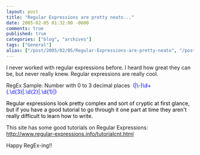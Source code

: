 ```yaml
---
layout: post
title: "Regular Expressions are pretty neato..."
date: 2005-02-05 01:32:00 -0600
comments: true
published: true
categories: ["blog", "archives"]
tags: ["General"]
alias: ["/post/2005/02/05/Regular-Expressions-are-pretty-neato", "/post/2005/02/05/regular-expressions-are-pretty-neato"]
---
```

<!-- more -->
<P>I never worked with regular expressions before. I heard how great they can be, but never really knew. Regular expressions are really cool.</P>
<P>RegEx Sample: Number with 0 to 3 decimal places&nbsp; <FONT color=#0000ff>(|\-)\d+(.\d{3}|.\d{2}|.\d{1}|)</FONT></P>
<P><FONT color=#000000>Regular expressions look pretty complex and sort of cryptic at first glance, but if you have a good tutorial to go through it one part at time they aren't really difficult to learn how to write.</FONT></P>
<P>This site has some good tutorials on Regular Expressions: <A href="http://www.regular-expressions.info/tutorialcnt.html">http://www.regular-expressions.info/tutorialcnt.html</A></P>
<P>Happy RegEx-ing!!</P>
